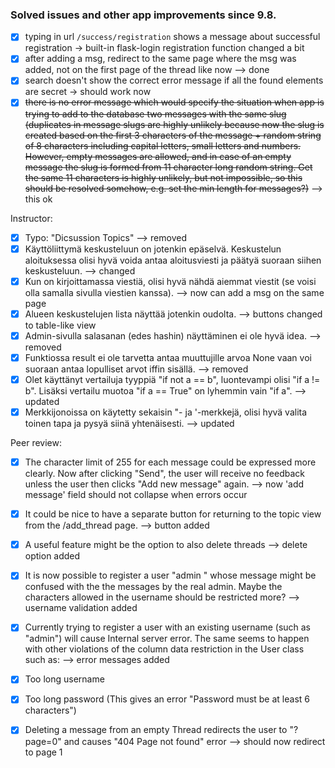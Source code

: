### Solved issues and other app improvements since 9.8.

- [x] typing in url `/success/registration` shows a message about
successful registration -> built-in flask-login registration function changed a bit
- [x] after adding a msg, redirect to the same page where the msg was added, not on the first page of the thread like now --> done
- [x] search doesn't show the correct error message if all the found elements
are secret -> should work now
- [x] ~~there is no error message which would specify the situation when app is trying 
to add to the database two messages with the same slug (duplicates in  message slugs are highly unlikely because now the slug 
is created based on the first 3 characters of the message + random string of 8 characters
including capital letters, small letters and numbers. However, empty messages are allowed, 
and in case of an empty message the slug is formed from 11 character long random 
string. Get the same 11 characters is highly unlikely, but not impossible, so this should be resolved somehow, e.g.
set the min length for messages?)~~ --> this ok

Instructor:
- [x] Typo: "Dicsussion Topics" --> removed
- [x] Käyttöliittymä keskusteluun on jotenkin epäselvä. Keskustelun aloituksessa olisi hyvä voida antaa 
aloitusviesti ja päätyä suoraan siihen keskusteluun.  --> changed
- [x] Kun on kirjoittamassa viestiä, olisi hyvä nähdä aiemmat viestit 
(se voisi olla samalla sivulla viestien kanssa). --> now can add a msg on the same page 
- [x] Alueen keskustelujen lista näyttää jotenkin oudolta. --> buttons changed to table-like view
- [x] Admin-sivulla salasanan (edes hashin) näyttäminen ei ole hyvä idea. --> removed
- [x] Funktiossa result ei ole tarvetta antaa muuttujille arvoa None vaan voi suoraan antaa lopulliset arvot iffin sisällä. --> removed
- [x] Olet käyttänyt vertailuja tyyppiä "if not a == b", luontevampi olisi "if a != b". 
Lisäksi vertailu muotoa "if a == True" on lyhemmin vain "if a". --> updated
- [x] Merkkijonoissa on käytetty sekaisin "- ja '-merkkejä, olisi hyvä valita toinen tapa ja pysyä siinä yhtenäisesti. --> updated

Peer review:
- [x] The character limit of 255 for each message could be expressed more clearly. Now after clicking "Send", 
the user will receive no feedback unless the user then clicks "Add new message" again. --> now 'add message' 
field should not collapse when errors occur

- [x] It could be nice to have a separate button for returning to the topic view from the /add_thread page. --> button added

- [x] A useful feature might be the option to also delete threads --> delete option added
- [x] It is now possible to register a user "admin " whose message might be confused with the the messages by the real admin. 
Maybe the characters allowed in the username should be restricted more? --> username validation added
- [x] Currently trying to register a user with an existing username (such as "admin") will cause Internal server error. 
The same seems to happen with other violations of the column data restriction in the User class such as: --> error messages added

- [x] Too long username
- [x] Too long password (This gives an error "Password must be at least 6 characters")
- [x] Deleting a message from an empty Thread redirects the user to "?page=0" and causes "404 Page not found" error 
--> should now redirect to page 1